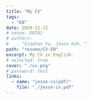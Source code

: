 ```yaml
---
title: "My CV"
tags:
  - "EN"
date: 2020-11-12
# venue: DOTA2
# authors:
#   - "Xiaohan Fu, Jason Koh, "
path: "resume/CV-EN"
excerpt: My CV in English.
# selected: true
cover: "./cv.png"
# password: test
links:
  - name: "jesse-cv(pdf)"
    file: "./jesse-cv.pdf"
---
```

